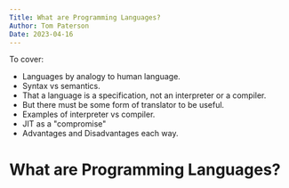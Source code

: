 ```yaml
---
Title: What are Programming Languages?
Author: Tom Paterson
Date: 2023-04-16
--- 
```


To cover:

- Languages by analogy to human language.
- Syntax vs semantics.
- That a language is a specification, not an interpreter or a compiler.
- But there must be some form of translator to be useful.
- Examples of interpreter vs compiler.
- JIT as a "compromise"
- Advantages and Disadvantages each way.

# What are Programming Languages?
